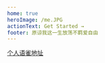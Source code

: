 ```yaml
---
home: true
heroImage: /me.JPG
actionText: Get Started →
footer: 原谅我这一生放荡不羁爱自由
---
```


[个人语雀地址](https://www.yuque.com/taotao1024)

